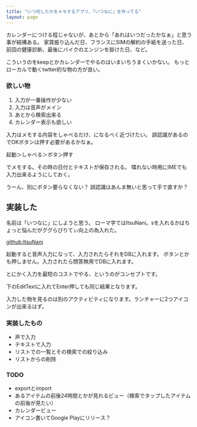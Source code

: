 ```yaml
---
title: "いつ何したかをメモするアプリ、「いつなに」を作ってる"
layout: page	
---
```


カレンダーにつける程じゃないが、あとから「あれはいつだったかなぁ」と思う事が結構ある。
家賃振り込んだ日、フランスにSIMの解約の手紙を送った日、前回の健康診断、最後にバイクのエンジンを掛けた日、など。

こういうのをkeepとかカレンダーでやるのはいまいちうまくいかない。
もっとローカルで動くtwtter的な物の方が良い。

### 欲しい物

1. 入力が一番操作が少ない
2. 入力は音声がメイン
3. あとから検索出来る
4. カレンダー表示も欲しい

入力はメモする内容をしゃべるだけ、になるべく近づけたい。
誤認識があるのでOKボタンは押す必要があるかなぁ。

起動＞しゃべる＞ボタン押す

でメモする。その時の日付とテキストが保存される。
喋れない時用にIMEでも入力出来るようにしておく。

うーん、別にボタン要らなくない？
誤認識はあんま無いと思って手で直すか？

## 実装した

名前は「いつなに」にしようと思う。
ローマ字ではItsuNani。sを入れるかはちょっと悩んだがググらびりてぃ向上の為入れた。

[github:ItsuNani](https://github.com/karino2/ItsuNani)

起動すると音声入力になって、入力されたらそれをDBに入れます。
ボタンとかも押しません。入力されたら問答無用でDBに入れます。

とにかく入力を最短のコストでやる、というのがコンセプトです。

下のEditTextに入れてEnter押しても同じ結果となります。

入力した物を見るのは別のアクティビティになります。ランチャーに2つアイコンが出来るはず。

### 実装したもの

- 声で入力
- テキストで入力
- リストでの一覧とその検索での絞り込み
- リストからの削除

### TODO

- exportとimport
- あるアイテムの前後24時間とかが見れるビュー（検索でタップしたアイテムの前後が見たい）
- カレンダービュー
- アイコン書いてGoogle Playにリリース？

